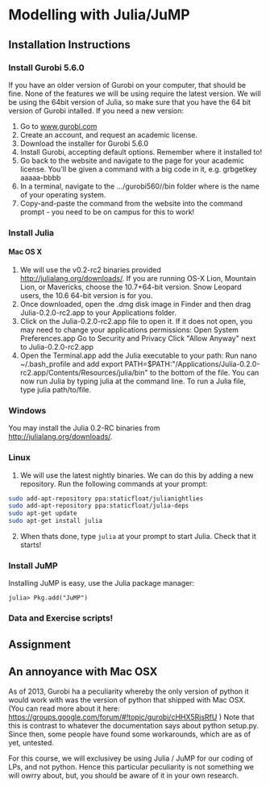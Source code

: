 # Modelling with Julia/JuMP

## Installation Instructions

### Install Gurobi 5.6.0
If you have an older version of Gurobi on your computer, that should be fine.  None of the features we will be using require the latest version.  We will be using the 64bit version of Julia, so make sure that you have the 64 bit version of Gurobi intalled.  If you need a new version:

1. Go to www.gurobi.com
2. Create an account, and request an academic license.
3. Download the installer for Gurobi 5.6.0
4. Install Gurobi, accepting default options. Remember where it installed to!
5. Go back to the website and navigate to the page for your academic license. You'll be given a command with a big code in it, e.g. grbgetkey aaaaa-bbbb
6. In a terminal, navigate to the .../gurobi560/<operating system>/bin folder where <operating system> is the name of your operating system.  
7. Copy-and-paste the command from the website into the command prompt - you need to be on campus for this to work!


### Install Julia
#### Mac OS X
1.  We will use the v0.2-rc2 binaries provided http://julialang.org/downloads/.  If you are running OS-X Lion, Mountain Lion, or Mavericks, choose the 10.7+64-bit version.  Snow Leopard users, the 10.6 64-bit version is for you.
2. Once downloaded, open the .dmg disk image in Finder and then drag Julia-0.2.0-rc2.app to your Applications folder.
3. Click on the Julia-0.2.0-rc2.app file to open it. If it does not open, you may need to change your applications permissions:
Open System Preferences.app
Go to Security and Privacy
Click "Allow Anyway" next to Julia-0.2.0-rc2.app
4. Open the Terminal.app add the Julia executable to your path:
Run nano ~/.bash_profile and add export PATH=$PATH:"/Applications/Julia-0.2.0-rc2.app/Contents/Resources/julia/bin" to the bottom of the file.
You can now run Julia by typing julia at the command line. To run a Julia file, type julia path/to/file.

### Windows 

You may install the Julia 0.2-RC binaries from http://julialang.org/downloads/.

### Linux
1. We will use the latest nightly binaries. We can do this by adding a new repository. Run the following commands at your prompt:

```bash
sudo add-apt-repository ppa:staticfloat/julianightlies
sudo add-apt-repository ppa:staticfloat/julia-deps
sudo apt-get update
sudo apt-get install julia
```
2. When thats done, type ``julia`` at your prompt to start Julia. Check that it starts!


### Install JuMP
Installing JuMP is easy, use the Julia package manager: 

```
julia> Pkg.add("JuMP")
```

### Data and Exercise scripts!


## Assignment

## An annoyance with Mac OSX
As of 2013, Gurobi ha a peculiarity whereby the only version of python it would work with was the version of python that shipped with Mac OSX.  (You can read more about it here: https://groups.google.com/forum/#!topic/gurobi/cHHX5RjsRfU ) Note that this is contrast to whatever the documentation says about python setup.py.  Since then, some people have found some workarounds, which are as of yet, untested.

For this course, we will exclusivey be using Julia / JuMP for our coding of LPs, and not python.  Hence this particular peculiarity is not something we will owrry about, but, you should be aware of it in your own research.  
